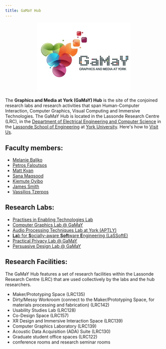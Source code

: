 ```yaml
---
title: GaMaY Hub
---
```

<p align="center">
  <img src="assets/GaMaY_512x380.png" alt="Image of GaMaY Icon that is an abstracted cluster of grapes with digital elements" width="300">
</p>

The **Graphics and Media at York (GaMaY) Hub** is the site of the conjoined research labs and research activities that span Human-Computer Interaction, Computer Graphics, Visual Computing and Immersive Technologies.
The GaMaY Hub is located in the Lassonde Research Centre (LRC), in the [Department of Electrical Engineering and Computer Science](https://lassonde.yorku.ca/eecs/) in the [Lassonde School of Engineering](https://lassonde.yorku.ca/) at [York University](https://www.yorku.ca/). Here's how to [Visit Us](Visit%20Us.md).
## Faculty members:
- [Melanie Baljko](https://lassonde.yorku.ca/users/mb)
- [Petros Faloutsos](https://lassonde.yorku.ca/users/pfal)
- [Matt Kyan](https://lassonde.yorku.ca/users/mkyan)
- [Sana Maqsood](https://lassonde.yorku.ca/users/smaqsood)
- [Kiemute Oyibo](https://lassonde.yorku.ca/users/koyibo/)
- [James Smith](https://lassonde.yorku.ca/users/drsmith/)
- [Vassilios Tzerpos](https://lassonde.yorku.ca/users/bil/)
## Research Labs:
- [Practises in Enabling Technologies Lab](https://piet.apps01.yorku.ca/)
- [Computer Graphics Lab @ GaMaY](https://lassonde.yorku.ca/users/pfal)
- [Audio Processing Techniques Lab at York (APTLY)](https://bil.eecs.yorku.ca/aptly-lab/)
- [**La**b for **S**ocially-aware **Soft**ware **E**ngineering (LaSSoftE)](https://bil.eecs.yorku.ca/lassofte/)
- [Practical Privacy Lab @ GaMaY](https://lassonde.yorku.ca/users/smaqsood)
- [Persuasive Design Lab @ GaMaY](https://lassonde.yorku.ca/users/koyibo)
## Research Facilities:
The GaMaY Hub features a set of research facilities within the Lassonde Research Centre (LRC) that are used collectively by the labs and the hub researchers.
- Maker/Prototyping Space (LRC135)
- Dirty/Messy Workroom (connect to the Maker/Prototyping Space, for materials processing and fabrication) (LRC142)
- Usability Studies Lab (LRC128)
- Co-Design Space (LRC157)
- XR Design and Immersive Interaction Space (LRC139)
- Computer Graphics Laboratory (LRC139)
- Acoustic Data Acquisition (ADA) Suite (LRC130) 
- Graduate student office spaces (LRC122)
- conference rooms and research seminar rooms